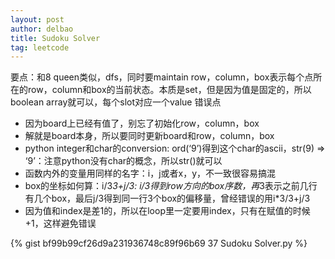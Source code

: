 ```yaml
---
layout: post
author: delbao
title: Sudoku Solver 
tag: leetcode
---
```


要点：和8 queen类似，dfs，同时要maintain row，column，box表示每个点所在的row，column和box的当前状态。本质是set，但是因为值是固定的，所以boolean array就可以，每个slot对应一个value
错误点
 
- 因为board上已经有值了，别忘了初始化row，column，box
- 解就是board本身，所以要同时更新board和row，column，box
- python integer和char的conversion: ord(‘9’)得到这个char的ascii，str(9) => ‘9’：注意python没有char的概念，所以str()就可以
- 函数内外的变量用同样的名字：i，j或者x，y，不一致很容易搞混
- box的坐标如何算：i/3*3+j/3: i/3得到row方向的box序数，再*3表示之前几行有几个box，最后j/3得到同一行3个box的偏移量，曾经错误的用i*3/3+j/3
- 因为值和index是差1的，所以在loop里一定要用index，只有在赋值的时候+1，这样避免错误

{% gist bf99b99cf26d9a231936748c89f96b69 37 Sudoku Solver.py %}
